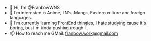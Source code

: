 - 👋 Hi, I’m @FranbowWNS
- 👀 I’m interested in Anime, LN's, Manga, Eastern culture and foreign languages.
- 🌱 I’m currently learning FrontEnd thingies, I hate studying cause it's boring, but I'm kinda pushing trough it.
- 📫 How to reach me GMail: franbow.work@gmail.com

<!---
FranbowWNS/FranbowWNS is a ✨ special ✨ repository because its `README.md` (this file) appears on your GitHub profile.
You can click the Preview link to take a look at your changes.
--->
